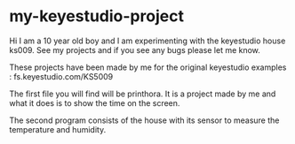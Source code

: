 # my-keyestudio-project
Hi I am a 10 year old boy and I am experimenting with the keyestudio house ks009.
See my projects and if you see any bugs please let me know.

These projects have been made by me for the original keyestudio examples : fs.keyestudio.com/KS5009

The first file you will find will be printhora.
It is a project made by me and what it does is to show the time on the screen.

The second program consists of the house with its sensor to measure the temperature and humidity.
